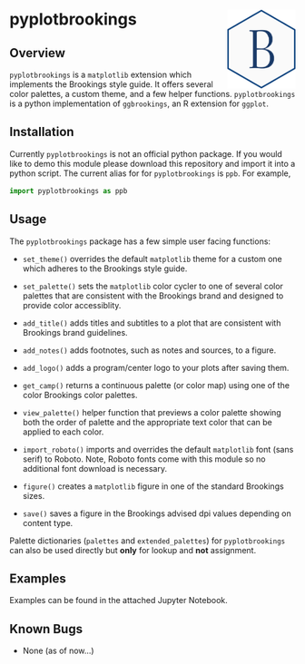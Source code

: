 # pyplotbrookings <img src="figures/logo.png" align="right" width="120"/>


## Overview

`pyplotbrookings` is a `matplotlib` extension which implements the Brookings
style guide. It offers several color palettes, a custom theme, and a few
helper functions. `pyplotbrookings` is a python implementation of `ggbrookings`, 
an R extension for `ggplot`.

## Installation

Currently `pyplotbrookings` is not an official python package. If you would like to 
demo this module please download this repository and import it into a python script.
The current alias for for `pyplotbrookings` is `ppb`. For example,
```python
import pyplotbrookings as ppb
```


## Usage

The `pyplotbrookings` package has a few simple user facing functions:

-   `set_theme()` overrides the default `matplotlib` theme for a
    custom one which adheres to the Brookings style guide.

-   `set_palette()` sets the `matplotlib` color cycler to one of
    several color palettes that are consistent with the Brookings brand
    and designed to provide color accessiblity.

-   `add_title()` adds titles and subtitles to a plot that are consistent 
    with Brookings brand guidelines. 
    
-   `add_notes()` adds footnotes, such as notes and sources, to a figure.

-   `add_logo()` adds a program/center logo to your plots after saving
    them. 

-   `get_camp()` returns a continuous palette (or color map) using one of
    the color Brookings color palettes.

-   `view_palette()` helper function that previews a color palette showing 
    both the order of palette and the appropriate text color that can be applied
    to each color.

-   `import_roboto()` imports and overrides the default `matplotlib` font (sans serif)
    to Roboto. Note, Roboto fonts come with this module so no additional font
    download is necessary. 

-   `figure()` creates a `matplotlib` figure in one of the standard Brookings sizes.

-   `save()` saves a figure in the Brookings advised dpi values depending on content type.


Palette dictionaries (`palettes` and `extended_palettes`) for `pyplotbrookings` can also be 
used directly but **only** for lookup and **not** assignment.

## Examples

Examples can be found in the attached Jupyter Notebook.

## Known Bugs
* None (as of now...)
